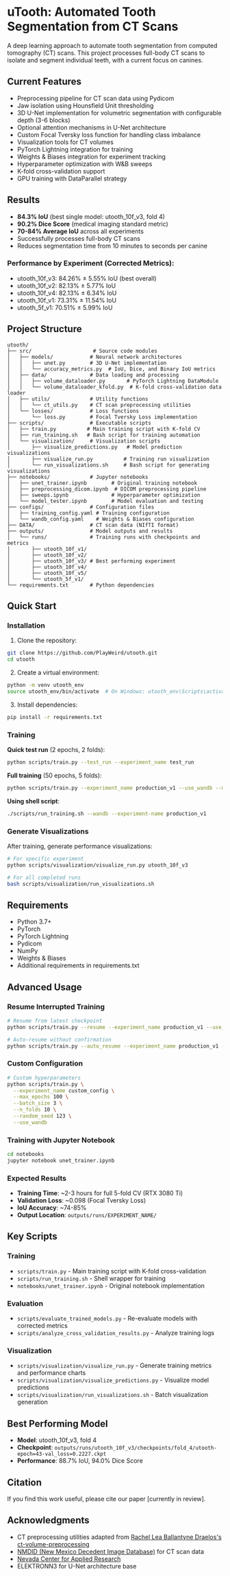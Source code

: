 # uTooth: Automated Tooth Segmentation from CT Scans

A deep learning approach to automate tooth segmentation from computed tomography (CT) scans. This project processes full-body CT scans to isolate and segment individual teeth, with a current focus on canines.

## Current Features
* Preprocessing pipeline for CT scan data using Pydicom
* Jaw isolation using Hounsfield Unit thresholding
* 3D U-Net implementation for volumetric segmentation with configurable depth (3-6 blocks)
* Optional attention mechanisms in U-Net architecture
* Custom Focal Tversky loss function for handling class imbalance
* Visualization tools for CT volumes
* PyTorch Lightning integration for training
* Weights & Biases integration for experiment tracking
* Hyperparameter optimization with W&B sweeps
* K-fold cross-validation support
* GPU training with DataParallel strategy

## Results
* **84.3% IoU** (best single model: utooth_10f_v3, fold 4)
* **90.2% Dice Score** (medical imaging standard metric)
* **70-84% Average IoU** across all experiments
* Successfully processes full-body CT scans
* Reduces segmentation time from 10 minutes to seconds per canine

### Performance by Experiment (Corrected Metrics):
- utooth_10f_v3: 84.26% ± 5.55% IoU (best overall)
- utooth_10f_v2: 82.13% ± 5.77% IoU
- utooth_10f_v4: 82.13% ± 6.34% IoU  
- utooth_10f_v1: 73.31% ± 11.54% IoU
- utooth_5f_v1: 70.51% ± 5.99% IoU

## Project Structure

```
utooth/
├── src/                    # Source code modules
│   ├── models/            # Neural network architectures
│   │   ├── unet.py        # 3D U-Net implementation
│   │   └── accuracy_metrics.py  # IoU, Dice, and Binary IoU metrics
│   ├── data/              # Data loading and processing
│   │   ├── volume_dataloader.py       # PyTorch Lightning DataModule
│   │   └── volume_dataloader_kfold.py  # K-fold cross-validation data loader
│   ├── utils/             # Utility functions
│   │   └── ct_utils.py    # CT scan preprocessing utilities
│   └── losses/            # Loss functions
│       └── loss.py        # Focal Tversky Loss implementation
├── scripts/               # Executable scripts
│   ├── train.py          # Main training script with K-fold CV
│   ├── run_training.sh   # Bash script for training automation
│   └── visualization/     # Visualization scripts
│       ├── visualize_predictions.py   # Model prediction visualizations
│       ├── visualize_run.py          # Training run visualization
│       └── run_visualizations.sh     # Bash script for generating visualizations
├── notebooks/             # Jupyter notebooks
│   ├── unet_trainer.ipynb        # Original training notebook
│   ├── preprocessing_dicom.ipynb  # DICOM preprocessing pipeline
│   ├── sweeps.ipynb              # Hyperparameter optimization
│   └── model_tester.ipynb        # Model evaluation and testing
├── configs/               # Configuration files
│   ├── training_config.yaml # Training configuration
│   └── wandb_config.yaml    # Weights & Biases configuration
├── DATA/                  # CT scan data (NIfTI format)
├── outputs/               # Model outputs and results
│   └── runs/              # Training runs with checkpoints and metrics
│       ├── utooth_10f_v1/
│       ├── utooth_10f_v2/
│       ├── utooth_10f_v3/ # Best performing experiment
│       ├── utooth_10f_v4/
│       ├── utooth_10f_v5/
│       └── utooth_5f_v1/
└── requirements.txt       # Python dependencies
```

## Quick Start

### Installation

1. Clone the repository:
```bash
git clone https://github.com/PlayWeird/utooth.git
cd utooth
```

2. Create a virtual environment:
```bash
python -m venv utooth_env
source utooth_env/bin/activate  # On Windows: utooth_env\Scripts\activate
```

3. Install dependencies:
```bash
pip install -r requirements.txt
```

### Training

**Quick test run** (2 epochs, 2 folds):
```bash
python scripts/train.py --test_run --experiment_name test_run
```

**Full training** (50 epochs, 5 folds):
```bash
python scripts/train.py --experiment_name production_v1 --use_wandb --max_epochs 50 --n_folds 5
```

**Using shell script**:
```bash
./scripts/run_training.sh --wandb --experiment-name production_v1
```

### Generate Visualizations

After training, generate performance visualizations:
```bash
# For specific experiment
python scripts/visualization/visualize_run.py utooth_10f_v3

# For all completed runs
bash scripts/visualization/run_visualizations.sh
```

## Requirements
* Python 3.7+
* PyTorch
* PyTorch Lightning
* Pydicom
* NumPy
* Weights & Biases
* Additional requirements in requirements.txt

## Advanced Usage

### Resume Interrupted Training
```bash
# Resume from latest checkpoint
python scripts/train.py --resume --experiment_name production_v1 --use_wandb

# Auto-resume without confirmation
python scripts/train.py --auto_resume --experiment_name production_v1 --use_wandb
```

### Custom Configuration
```bash
# Custom hyperparameters
python scripts/train.py \
  --experiment_name custom_config \
  --max_epochs 100 \
  --batch_size 3 \
  --n_folds 10 \
  --random_seed 123 \
  --use_wandb
```

### Training with Jupyter Notebook
```bash
cd notebooks
jupyter notebook unet_trainer.ipynb
```

### Expected Results
- **Training Time**: ~2-3 hours for full 5-fold CV (RTX 3080 Ti)
- **Validation Loss**: ~0.098 (Focal Tversky Loss)
- **IoU Accuracy**: ~74-85%
- **Output Location**: `outputs/runs/EXPERIMENT_NAME/`

## Key Scripts

### Training
- `scripts/train.py` - Main training script with K-fold cross-validation
- `scripts/run_training.sh` - Shell wrapper for training
- `notebooks/unet_trainer.ipynb` - Original notebook implementation

### Evaluation
- `scripts/evaluate_trained_models.py` - Re-evaluate models with corrected metrics
- `scripts/analyze_cross_validation_results.py` - Analyze training logs

### Visualization
- `scripts/visualization/visualize_run.py` - Generate training metrics and performance charts
- `scripts/visualization/visualize_predictions.py` - Visualize model predictions
- `scripts/visualization/run_visualizations.sh` - Batch visualization generation

## Best Performing Model
- **Model**: utooth_10f_v3, fold 4
- **Checkpoint**: `outputs/runs/utooth_10f_v3/checkpoints/fold_4/utooth-epoch=43-val_loss=0.2227.ckpt`
- **Performance**: 88.7% IoU, 94.0% Dice Score

## Citation
If you find this work useful, please cite our paper [currently in review].

## Acknowledgments
* CT preprocessing utilities adapted from [Rachel Lea Ballantyne Draelos's ct-volume-preprocessing](https://github.com/rachellea/ct-volume-preprocessing)
* [NMDID (New Mexico Decedent Image Database)](https://nmdid.unm.edu/) for CT scan data
* [Nevada Center for Applied Research](https://www.unr.edu/ncar)
* ELEKTRONN3 for U-Net architecture base
